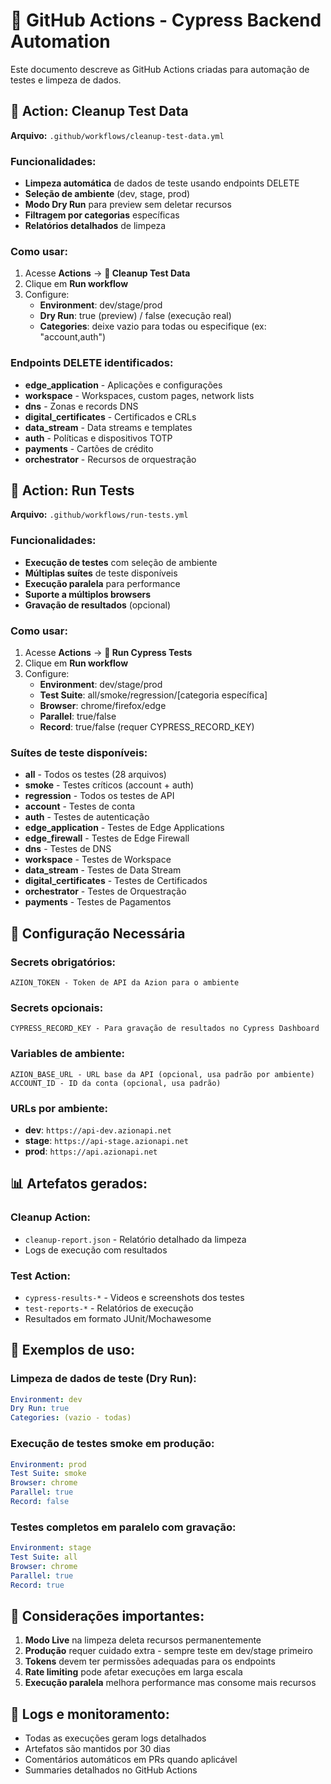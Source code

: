 # 🚀 GitHub Actions - Cypress Backend Automation

Este documento descreve as GitHub Actions criadas para automação de testes e limpeza de dados.

## 🧹 Action: Cleanup Test Data

**Arquivo:** `.github/workflows/cleanup-test-data.yml`

### Funcionalidades:
- **Limpeza automática** de dados de teste usando endpoints DELETE
- **Seleção de ambiente** (dev, stage, prod)
- **Modo Dry Run** para preview sem deletar recursos
- **Filtragem por categorias** específicas
- **Relatórios detalhados** de limpeza

### Como usar:
1. Acesse **Actions** → **🧹 Cleanup Test Data**
2. Clique em **Run workflow**
3. Configure:
   - **Environment**: dev/stage/prod
   - **Dry Run**: true (preview) / false (execução real)
   - **Categories**: deixe vazio para todas ou especifique (ex: "account,auth")

### Endpoints DELETE identificados:
- **edge_application** - Aplicações e configurações
- **workspace** - Workspaces, custom pages, network lists
- **dns** - Zonas e records DNS
- **digital_certificates** - Certificados e CRLs
- **data_stream** - Data streams e templates
- **auth** - Políticas e dispositivos TOTP
- **payments** - Cartões de crédito
- **orchestrator** - Recursos de orquestração

## 🧪 Action: Run Tests

**Arquivo:** `.github/workflows/run-tests.yml`

### Funcionalidades:
- **Execução de testes** com seleção de ambiente
- **Múltiplas suítes** de teste disponíveis
- **Execução paralela** para performance
- **Suporte a múltiplos browsers**
- **Gravação de resultados** (opcional)

### Como usar:
1. Acesse **Actions** → **🧪 Run Cypress Tests**
2. Clique em **Run workflow**
3. Configure:
   - **Environment**: dev/stage/prod
   - **Test Suite**: all/smoke/regression/[categoria específica]
   - **Browser**: chrome/firefox/edge
   - **Parallel**: true/false
   - **Record**: true/false (requer CYPRESS_RECORD_KEY)

### Suítes de teste disponíveis:
- **all** - Todos os testes (28 arquivos)
- **smoke** - Testes críticos (account + auth)
- **regression** - Todos os testes de API
- **account** - Testes de conta
- **auth** - Testes de autenticação
- **edge_application** - Testes de Edge Applications
- **edge_firewall** - Testes de Edge Firewall
- **dns** - Testes de DNS
- **workspace** - Testes de Workspace
- **data_stream** - Testes de Data Stream
- **digital_certificates** - Testes de Certificados
- **orchestrator** - Testes de Orquestração
- **payments** - Testes de Pagamentos

## 🔧 Configuração Necessária

### Secrets obrigatórios:
```
AZION_TOKEN - Token de API da Azion para o ambiente
```

### Secrets opcionais:
```
CYPRESS_RECORD_KEY - Para gravação de resultados no Cypress Dashboard
```

### Variables de ambiente:
```
AZION_BASE_URL - URL base da API (opcional, usa padrão por ambiente)
ACCOUNT_ID - ID da conta (opcional, usa padrão)
```

### URLs por ambiente:
- **dev**: `https://api-dev.azionapi.net`
- **stage**: `https://api-stage.azionapi.net`
- **prod**: `https://api.azionapi.net`

## 📊 Artefatos gerados:

### Cleanup Action:
- `cleanup-report.json` - Relatório detalhado da limpeza
- Logs de execução com resultados

### Test Action:
- `cypress-results-*` - Videos e screenshots dos testes
- `test-reports-*` - Relatórios de execução
- Resultados em formato JUnit/Mochawesome

## 🎯 Exemplos de uso:

### Limpeza de dados de teste (Dry Run):
```yaml
Environment: dev
Dry Run: true
Categories: (vazio - todas)
```

### Execução de testes smoke em produção:
```yaml
Environment: prod
Test Suite: smoke
Browser: chrome
Parallel: true
Record: false
```

### Testes completos em paralelo com gravação:
```yaml
Environment: stage
Test Suite: all
Browser: chrome
Parallel: true
Record: true
```

## 🚨 Considerações importantes:

1. **Modo Live** na limpeza deleta recursos permanentemente
2. **Produção** requer cuidado extra - sempre teste em dev/stage primeiro
3. **Tokens** devem ter permissões adequadas para os endpoints
4. **Rate limiting** pode afetar execuções em larga escala
5. **Execução paralela** melhora performance mas consome mais recursos

## 📝 Logs e monitoramento:

- Todas as execuções geram logs detalhados
- Artefatos são mantidos por 30 dias
- Comentários automáticos em PRs quando aplicável
- Summaries detalhados no GitHub Actions
